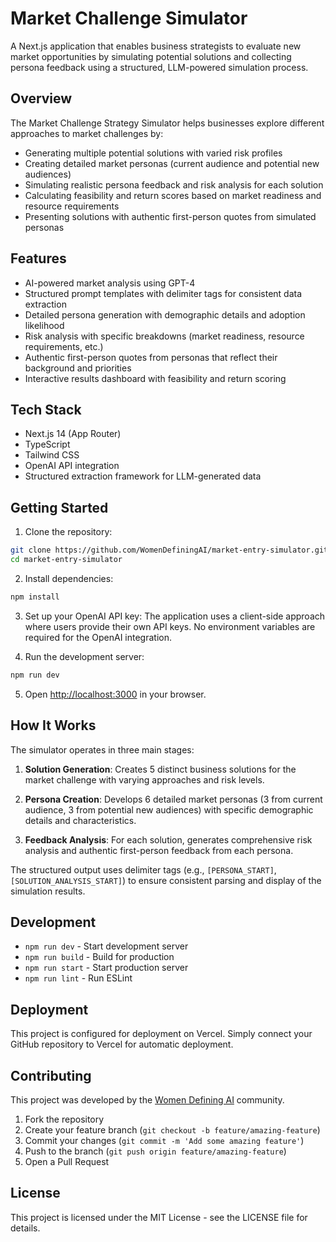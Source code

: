 # Market Challenge Simulator

A Next.js application that enables business strategists to evaluate new market opportunities by simulating potential solutions and collecting persona feedback using a structured, LLM-powered simulation process.

## Overview

The Market Challenge Strategy Simulator helps businesses explore different approaches to market challenges by:
- Generating multiple potential solutions with varied risk profiles
- Creating detailed market personas (current audience and potential new audiences)
- Simulating realistic persona feedback and risk analysis for each solution
- Calculating feasibility and return scores based on market readiness and resource requirements
- Presenting solutions with authentic first-person quotes from simulated personas

## Features

- AI-powered market analysis using GPT-4
- Structured prompt templates with delimiter tags for consistent data extraction
- Detailed persona generation with demographic details and adoption likelihood
- Risk analysis with specific breakdowns (market readiness, resource requirements, etc.)
- Authentic first-person quotes from personas that reflect their background and priorities
- Interactive results dashboard with feasibility and return scoring

## Tech Stack

- Next.js 14 (App Router)
- TypeScript
- Tailwind CSS
- OpenAI API integration
- Structured extraction framework for LLM-generated data

## Getting Started

1. Clone the repository:
```bash
git clone https://github.com/WomenDefiningAI/market-entry-simulator.git
cd market-entry-simulator
```

2. Install dependencies:
```bash
npm install
```

3. Set up your OpenAI API key:
The application uses a client-side approach where users provide their own API keys. No environment variables are required for the OpenAI integration.

4. Run the development server:
```bash
npm run dev
```

5. Open [http://localhost:3000](http://localhost:3000) in your browser.

## How It Works

The simulator operates in three main stages:

1. **Solution Generation**: Creates 5 distinct business solutions for the market challenge with varying approaches and risk levels.

2. **Persona Creation**: Develops 6 detailed market personas (3 from current audience, 3 from potential new audiences) with specific demographic details and characteristics.

3. **Feedback Analysis**: For each solution, generates comprehensive risk analysis and authentic first-person feedback from each persona.

The structured output uses delimiter tags (e.g., `[PERSONA_START]`, `[SOLUTION_ANALYSIS_START]`) to ensure consistent parsing and display of the simulation results.

## Development

- `npm run dev` - Start development server
- `npm run build` - Build for production
- `npm run start` - Start production server
- `npm run lint` - Run ESLint

## Deployment

This project is configured for deployment on Vercel. Simply connect your GitHub repository to Vercel for automatic deployment.

## Contributing

This project was developed by the [Women Defining AI](https://www.womendefiningai.com/) community.

1. Fork the repository
2. Create your feature branch (`git checkout -b feature/amazing-feature`)
3. Commit your changes (`git commit -m 'Add some amazing feature'`)
4. Push to the branch (`git push origin feature/amazing-feature`)
5. Open a Pull Request

## License

This project is licensed under the MIT License - see the LICENSE file for details. 

